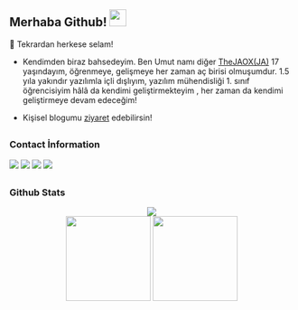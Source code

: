## Merhaba Github! <img src="https://raw.githubusercontent.com/iampavangandhi/iampavangandhi/master/gifs/Hi.gif" width="30px">


🎉 Tekrardan herkese selam!

- Kendimden biraz bahsedeyim. Ben Umut namı diğer [TheJAOX(JA)](https://github.com/TheJAOXx) 17 yaşındayım, öğrenmeye, gelişmeye her zaman aç birisi olmuşumdur. 
1.5 yıla yakındır yazılımla içli dışlıyım, yazılım mühendisliği 1. sınıf öğrencisiyim hâlâ da kendimi geliştirmekteyim , her zaman da kendimi geliştirmeye devam edeceğim!

- Kişisel blogumu [ziyaret](https://jaox.glitch.me/) edebilirsin!
##
<h3>Contact İnformation</h3>
<p align="left">
       <a href="https://twitch.tv/thejaox" target"blank_"><img src="https://img.shields.io/badge/Twitch-9146FF?style=for-the-badge&logo=twitch&logoColor=white"></a>
        <a href="https://www.youtube.com/channel/UCKrDXVwPxRcCIEcPGmOvJZQ" target"blank_"><img src="https://img.shields.io/badge/YouTube-FF0000?style=for-the-badge&logo=youtube&logoColor=white"></a>
            <a href="https://twitter.com/TheJAOXx" target"blank_"><img src="https://img.shields.io/badge/Twitter-1DA1F2?style=for-the-badge&logo=twitter&logoColor=white"></a>
 <a href="https://open.spotify.com/user/TheJAOXx" target"blank_"><img src="https://img.shields.io/badge/Spotify%20-1ed760.svg?&style=for-the-badge&logo=spotify&logoColor=white"></a>
    
    
##
<h3>Github Stats</h3>

<div align="center">
  <div><img src="https://komarev.com/ghpvc/?username=TheJAOXx&&label=PROFILE+VIEWS&color=blue"/></div>
  <img src="https://github-readme-stats.vercel.app/api?username=TheJAOXx&count_private=true&hide_border=true&show_icons=true&include_all_commits=true&bg_color=0d1117&title_color=FFFFFF&text_color=9f9f9f&icon_color=FFFFFF" width="%100" height="150px">
<img src="https://github-readme-stats.vercel.app/api/top-langs/?username=TheJAOXx&layout=compact&theme=nord&hide_border=true&bg_color=0d1117&border_radius=6&title_color=FFFFFF" width="%100" height="150px">
</a>
       
</p>
